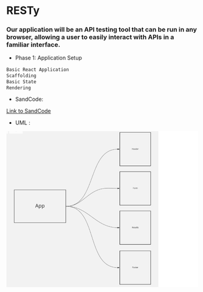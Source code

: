 # RESTy

### Our application will be an API testing tool that can be run in any browser, allowing a user to easily interact with APIs in a familiar interface.

- Phase 1: Application Setup
```
Basic React Application
Scaffolding
Basic State
Rendering
```

* SandCode:

[Link to SandCode](https://www.google.com)

* UML :

![image info](./uml.png)
